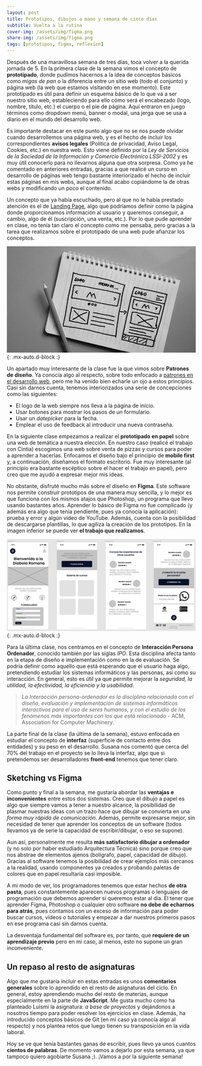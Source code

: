```yaml
---
layout: post
title: Prototipos, dibujos a mano y semana de cinco días
subtitle: Vuelta a la rutina
cover-img: /assets/img/figma.png
share-img: /assets/img/figma.png
tags: [prototipos, figma, reflexion]
---
```


Después de una maravillosa semana de tres días, toca volver a la querida jornada de 5. En la primera clase de la semana vimos el concepto de **prototipado**, donde pudimos hacernos a la idea de conceptos básicos como *migas de pan* o la diferencia entre un sitio web (todo el conjunto) y página web (la web que estamos visitando en ese momento). Este prototipado es útil para definir un esquema básico de lo que va a ser nuestro sitio web, estableciendo para ello cómo será el encabezado (logo, nombre, título, etc.) el cuerpo o el pie de página. Aquí entraron en juego términos como dropdown menú, banner o modal, una jerga que se usa a diario en el mundo del desarrollo web.

Es importante destacar en este punto algo que no se nos puede olvidar cuando desarrollemos una página web, y es el hecho de incluir los correspondientes **avisos legales** (Política de privacidad, Aviso Legal, Cookies, etc.) en nuestra web. Esto viene definido por la *Ley de Servicios de la Sociedad de la Información y Comercio Electrónico LSSI-2002* y es muy útil conocerlo para no llevarnos alguna que otra sorpresa. Como ya he comentado en anteriores entradas, gracias a que realicé un curso en desarrollo de páginas web tengo bastante interiorizado el hecho de incluir estas páginas en mis webs, aunque al final acabo copiándome la de otras webs y modificando un poco el contenido.

Un concepto que ya había escuchado, pero al que no le había prestado atención es el de [Landing Page](https://www.mdmarketingdigital.com/blog/que-es-una-landing-page-y-para-que-sirve/), algo que podríamos definir como la página donde proporcionamos información al usuario y queremos conseguir, a cambio, algo de él (suscripción, una venta, etc.). Por lo que pude aprender en clase, no tenía tan claro el concepto como me pensaba, pero gracias a la tarea que realizamos sobre el prototipado de una web pude afianzar los conceptos.

![Ejemplo de prototipado web](/assets/img/sketch.jpg){: .mx-auto.d-block :}

Un apartado muy interesante de la clase fue la que vimos sobre **Patrones de diseño**. Ya conocía algo al respecto, sobre todo enfocado a [patrones en el desarrollo web](https://es.wikipedia.org/wiki/Patr%C3%B3n_de_dise%C3%B1o), pero me ha venido bien echarle un ojo a estos principios. Casi sin darnos cuenta, tenemos interiorizados una serie de concepciones como las siguientes:

- El logo de la web siempre nos lleva a la página de inicio.
- Usar botones para mostrar los pasos de un formulario.
- Usar un *datepicker* para la fecha.
- Emplear el uso de feedback al introducir una nueva contraseña.

En la siguiente clase empezamos a realizar el **prototipado en papel** sobre una web de temática a nuestra elección. En nuestro caso (realicé el trabajo con Cintia) escogimos una web sobre venta de pizzas y cursos para poder a aprender a hacerlas. Enfocamos el diseño bajo el principio de **mobile first** y, a continuación, diseñamos el formato escritorio. Fue muy interesante (al principio era bastante escéptico sobre el hacer el trabajo en papel), pero creo que me ayudó a expresar mejor mis ideas.

No obstante, disfruté mucho más sobre el diseño en **Figma**. Este software nos permite construir prototipos de una manera muy sencilla, y lo mejor es que funciona con los mismos atajos que Photoshop, un programa que llevo usando bastantes años. Aprender lo básico de Figma no fue complicado (y además era algo que tenía pendiente, pues ya conocía la aplicación): prueba y error y algún video de YouTube. Además, cuenta con la posibilidad de descargarse plantillas, lo que agiliza la creación de los prototipos. En la imagen inferior se puede ver **el trabajo que realizamos**.

![Prototipo en Figma](/assets/img/diabola.JPG){: .mx-auto.d-block :}

Para la última clase, nos centramos en el concepto de **Interacción Persona Ordenador**, conocido también por las siglas *IPO*. Esta disciplina afecta tanto en la etapa de diseño e implementación como en la de evaluación. Se podría definir como aquello que está esperando que el usuario haga algo, pretendiendo estudiar los sistemas informáticos y las personas, así como su interacción. En general, esto es útil ya que permite mejorar la *seguridad, la utilidad, la efectividad, la eficiencia y la usabilidad*.

> *La Interacción persona-ordenador es la disciplina relacionada con el diseño, evaluación y implementación de sistemas informáticos interactivos para el uso de seres humanos, y con el estudio de los fenómenos más importantes con los que está relacionado* - ACM, Association for Computer Machinery.

La parte final de la clase (la última de la semana), estuvo enfocada en estudiar el concepto de **interfaz** (superficie de contacto entre dos entidades) y su peso en el desarrollo. Susana nos comentó que cerca del 70% del trabajo en el proyecto se lo lleva la interfaz, algo que si pretendemos ser desarrolladores **front-end** tenemos que tener claro.

## Sketching  vs Figma

Como punto y final a la semana, me gustaría abordar las **ventajas e inconvenientes** entre estos dos sistemas. Creo que el dibujo a papel es algo que siempre vamos a tener a nuestro alcance, la posibilidad de plasmar nuestras ideas con un trazo hace que dibujar se convierta en una *forma muy rápida de comunicación*. Además, permite expresarse mejor, sin necesidad de tener que aprender los conceptos de un software (todos llevamos ya de serie la capacidad de escribir/dibujar, o eso se supone).

Aun así, personalmente me resulta **más satisfactorio dibujar a ordenador** (y no solo por haber estudiado Arquitectura Técnica) sino porque creo que nos abstrae de elementos ajenos (bolígrafo, papel, capacidad de dibujo). Gracias al software tenemos la posibilidad de crear ejemplos más cercanos a la realidad, usando componentes ya creados y probando paletas de colores que en papel resultaría casi imposible.

A mi modo de ver, los programadores tenemos que estar hechos **de otra pasta**, pues constantemente aparecen nuevos programas o lenguajes de programación que debemos aprender si queremos estar al día. El tener que aprender Figma, Photoshop o cualquier otro software **no debe de echarnos para atrás**, pues contamos con un exceso de información para poder buscar cursos, videos o tutoriales y empezar a dar nuestros primeros pasos en ese programa casi sin darnos cuenta.

La desventaja fundamental del software es, por tanto, que **requiere de un aprendizaje previo** pero en mi caso, al menos, esto no supone un gran inconveniente.

## Un repaso al resto de asignaturas

Algo que me gustaría incluir en estas entradas es unos **comentarios generales** sobre lo aprendido en el resto de asignaturas del ciclo. En general, estoy aprendiendo mucho del resto de materias, aunque especialmente en la parte de **JavaScript**. Me gusta mucho como ha planteado Luismi la asignatura: *a base de proyectos* y dejándonos a nosotros tiempo para poder resolver los ejercicios en clase. Además, ha introducido conceptos básicos de Git (en mi caso ya conocía algo al respecto) y nos plantea retos que luego tienen su transposición en la vida laboral.

Hoy se ve que tenía bastantes ganas de escribir, pues llevo ya unos cuantos **cientos de palabras**. De momento vamos a dejarlo por esta semana, ya que tampoco quiero agobiarte Susana ;). ¡Vamos a por la siguiente semana!
